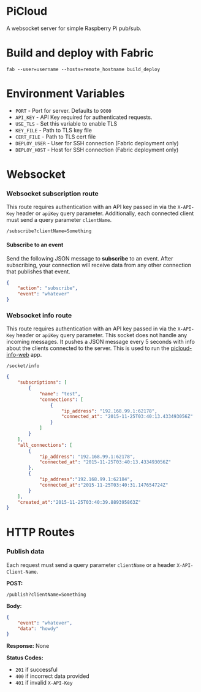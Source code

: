 PiCloud
====================

A websocket server for simple Raspberry Pi pub/sub.



Build and deploy with Fabric
====================

```
fab --user=username --hosts=remote_hostname build_deploy
```



Environment Variables
====================

* `PORT` - Port for server. Defaults to `9000`
* `API_KEY` - API Key required for authenticated requests.
* `USE_TLS` - Set this variable to enable TLS
* `KEY_FILE` - Path to TLS key file
* `CERT_FILE` - Path to TLS cert file
* `DEPLOY_USER` - User for SSH connection (Fabric deployment only)
* `DEPLOY_HOST` - Host for SSH connection (Fabric deployment only)



Websocket
====================

### Websocket subscription route

This route requires authentication with an API key passed in via the `X-API-Key` header or `apiKey` query parameter. Additionally, each connected client must send a query parameter `clientName`.

```
/subscribe?clientName=Something
```

#### Subscribe to an event

Send the following JSON message to **subscribe** to an event. After subscribing, your connection will receive data from any other connection that publishes that event.

```json
{
    "action": "subscribe",
    "event": "whatever"
}
```


### Websocket info route

This route requires authentication with an API key passed in via the `X-API-Key` header or `apiKey` query parameter. This socket does not handle any incoming messages. It pushes a JSON message every 5 seconds with info about the clients connected to the server. This is used to run the [picloud-info-web](https://github.com/exitcodezero/picloud-info-web) app.

```
/socket/info
```

```json
{
    "subscriptions": [
        {
            "name": "test",
            "connections": [        
                {   
                    "ip_address": "192.168.99.1:62178",     
                    "connected_at": "2015-11-25T03:40:13.433493056Z"
                }
            ]
        }
    ],
    "all_connections": [
        {
            "ip_address": "192.168.99.1:62178",
            "connected_at": "2015-11-25T03:40:13.433493056Z"
        },
        {
            "ip_address":"192.168.99.1:62184",
            "connected_at":"2015-11-25T03:40:31.147654724Z"
        }
    ],
    "created_at":"2015-11-25T03:40:39.889395863Z"
}
```



HTTP Routes
====================

### Publish data

Each request must send a query parameter `clientName` or a header `X-API-Client-Name`.

**POST:**
```
/publish?clientName=Something
```

**Body:**
```json
{
    "event": "whatever",
    "data": "howdy"
}
```

**Response:** None


**Status Codes:**
* `201` if successful
* `400` if incorrect data provided
* `401` if invalid `X-API-Key`
